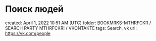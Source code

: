 # Поиск людей

created: April 1, 2022 10:51 AM (UTC)
folder: BOOKMRKS-MTHRFCKR / SEARCH PARTY MTHRFCKR! / VKONTAKTE
tags: Search, vk
url: https://vk.com/people